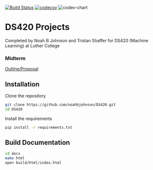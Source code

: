 [![Build Status](https://travis-ci.com/noahbjohnson/DS420.svg?branch=master)](https://travis-ci.com/noahbjohnson/DS420)
[![codecov](https://codecov.io/gh/noahbjohnson/DS420/branch/master/graph/badge.svg)](https://codecov.io/gh/noahbjohnson/DS420)
![codev-chart](https://codecov.io/gh/noahbjohnson/DS420/branch/master/graphs/commits.svg)

# DS420 Projects
Completed by Noah B Johnson and Tristan Shaffer for DS420 (Machine Learning) at Luther College

### Midterm
[Outline/Proposal](/src/midterm/Outline.md)

## Installation
Clone the repository
```bash
git clone https://github.com/noahbjohnson/DS420.git
cd DS420
```
Install the requirements
```bash
pip install -r requirements.txt
```

## Build Documentation
```bash
cd docs
make html
open build/html/index.html
```